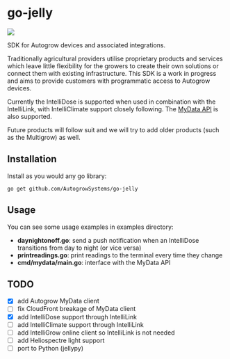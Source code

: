# go-jelly

[![](http://img.shields.io/badge/godoc-reference-5272B4.svg?style=flat-square)](https://godoc.org/github.com/AutogrowSystems/go-jelly)

SDK for Autogrow devices and associated integrations.

Traditionally agricultural providers utilise proprietary products and services which leave little flexibility for the growers to create their own solutions or connect them with existing infrastructure. This SDK is a work in progress and aims to provide customers with programmatic access to Autogrow devices.

Currently the IntelliDose is supported when used in combination with the IntelliLink, with IntelliClimate support closely following.  The [MyData API](https://www.autogrow.com/mydata) is also supported.

Future products will follow suit and we will try to add older products (such as the Multigrow) as well.

## Installation

Install as you would any go library:

    go get github.com/AutogrowSystems/go-jelly

## Usage

You can see some usage examples in examples directory:

- **daynightonoff.go**: send a push notification when an IntelliDose transitions from day to night (or vice versa)
- **printreadings.go**: print readings to the terminal every time they change
- **cmd/mydata/main.go**: interface with the MyData API

## TODO

- [x] add Autogrow MyData client
- [ ] fix CloudFront breakage of MyData client
- [x] add IntelliDose support through IntelliLink
- [ ] add IntelliClimate support through IntelliLink
- [ ] add IntelliGrow online client so IntelliLink is not needed
- [ ] add Heliospectre light support
- [ ] port to Python (jellypy)
